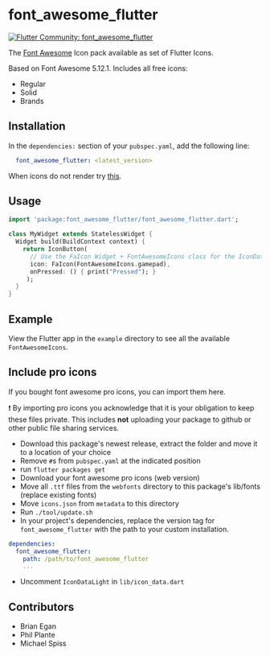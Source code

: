 # font_awesome_flutter 

[![Flutter Community: font_awesome_flutter](https://fluttercommunity.dev/_github/header/font_awesome_flutter)](https://github.com/fluttercommunity/community)

The [Font Awesome](http://fontawesome.io/icons/) Icon pack available as set of Flutter Icons.

Based on Font Awesome 5.12.1. Includes all free icons:

  * Regular
  * Solid
  * Brands

## Installation

In the `dependencies:` section of your `pubspec.yaml`, add the following line:

```yaml
  font_awesome_flutter: <latest_version>
```
When icons do not render try [this](https://github.com/brianegan/font_awesome_flutter/issues/28#issuecomment-460109786).

## Usage

```dart
import 'package:font_awesome_flutter/font_awesome_flutter.dart';

class MyWidget extends StatelessWidget {
  Widget build(BuildContext context) {
    return IconButton(
      // Use the FaIcon Widget + FontAwesomeIcons class for the IconData
      icon: FaIcon(FontAwesomeIcons.gamepad), 
      onPressed: () { print("Pressed"); }
     );
  }
}
```

## Example

View the Flutter app in the `example` directory to see all the available `FontAwesomeIcons`.

## Include pro icons

If you bought font awesome pro icons, you can import them here. 

:exclamation: By importing pro icons you acknowledge that it is your obligation to keep these files private. This includes **not** uploading your package to github or other public file sharing services.

- Download this package's newest release, extract the folder and move it to a location of your choice
- Remove `#`s from `pubspec.yaml` at the indicated position
- run `flutter packages get`
- Download your font awesome pro icons (web version)
- Move all `.ttf` files from the `webfonts` directory to this package's lib/fonts (replace existing fonts)
- Move `icons.json` from `metadata` to this directory
- Run `./tool/update.sh`
- In your project's dependencies, replace the version tag for `font_awesome_flutter` with the path to your custom installation.
```yaml
dependencies:
  font_awesome_flutter:
    path: /path/to/font_awesome_flutter
    ...
```
- Uncomment `IconDataLight` in `lib/icon_data.dart`

## Contributors

  - Brian Egan
  - Phil Plante
  - Michael Spiss
